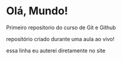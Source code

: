 # Olá, Mundo!
 Primeiro repositorio do curso de Git e Github

 repositório criado durante uma aula ao vivo!

essa linha eu auterei diretamente no site
